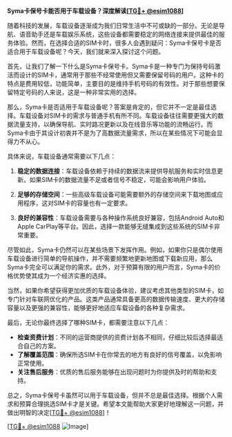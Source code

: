 **Syma卡保号卡能否用于车载设备？深度解读[[TG💪+ @esim1088](https://t.me/s/esim1088)]**

随着科技的发展，车载设备逐渐成为我们日常生活中不可或缺的一部分。无论是导航、语音助手还是车载娱乐系统，这些设备都需要稳定的网络连接来提供最佳的服务体验。然而，在选择合适的SIM卡时，很多人会遇到疑问：Syma卡保号卡是否适合用于车载设备呢？今天，我们就来深入探讨这个问题。

首先，让我们了解一下什么是Syma卡保号卡。Syma卡是一种专门为保持号码激活而设计的SIM卡，通常用于那些不经常使用但又需要保留号码的用户。这种卡的特点是费用较低，功能简单，主要目的是维持手机号码的有效性。对于那些想要保留特定号码的人来说，这是一种非常实用的选择。

那么，Syma卡是否适用于车载设备呢？答案是肯定的，但它并不一定是最佳选择。车载设备对SIM卡的需求与普通手机有所不同。车载设备往往需要更强大的数据流量支持，以确保导航、实时路况更新以及在线音乐等功能的流畅运行。而Syma卡由于其设计初衷并不是为了高数据流量需求，所以在某些情况下可能会显得力不从心。

具体来说，车载设备通常需要以下几点：

1. **稳定的数据连接**：车载设备依赖于持续的数据流来提供导航服务和实时信息更新。如果SIM卡的数据流量不足或者信号不稳定，可能会影响用户体验。
   
2. **足够的存储空间**：一些高级车载设备可能需要额外的存储空间来下载地图或应用程序，这对SIM卡的容量也有一定要求。

3. **良好的兼容性**：车载设备需要与各种操作系统良好兼容，包括Android Auto和Apple CarPlay等平台。因此，选择一款能够无缝集成到这些系统的SIM卡非常重要。

尽管如此，Syma卡仍然可以在某些场景下发挥作用。例如，如果你只是偶尔使用车载设备进行简单的导航操作，并不需要频繁地更新地图或下载新应用，那么Syma卡完全可以满足你的需求。此外，对于预算有限的用户而言，Syma卡的价格优势使其成为一个经济实惠的选择。

当然，如果你希望获得更加优质的车载设备体验，建议考虑其他类型的SIM卡，如专门针对车联网优化的产品。这类产品通常具备更高的数据传输速度、更大的存储容量以及更强的兼容性，能够更好地适应车载设备的各种复杂需求。

最后，无论你最终选择了哪种SIM卡，都需要注意以下几点：

- **检查资费计划**：不同的运营商提供的资费计划各不相同，仔细比较后选择最适合自己的方案。
- **了解覆盖范围**：确保所选SIM卡在你常去的地方有良好的信号覆盖，以免影响正常使用。
- **关注售后服务**：优质的售后服务能够在出现问题时为你提供及时的帮助和支持。

总之，Syma卡保号卡虽然可以用于车载设备，但并不总是最佳选择。根据个人需求和预算合理挑选SIM卡才是关键。希望本文能帮助大家更好地理解这一问题，并做出明智的决定[[TG💪+ @esim1088](https://t.me/s/esim1088)]！

[[TG💪+ @esim1088](https://t.me/s/esim1088) ![Image](https://i.postimg.cc/4NQfJmqS/Snipaste-2025-05-13-00-14-12.png)]